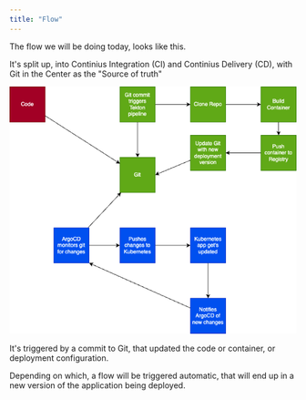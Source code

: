 ```yaml
---
title: "Flow"
---
```


The flow we will be doing today, looks like this.

It's split up, into Continius Integration (CI) and Continius Delivery (CD), with Git in the Center as the "Source of truth"

![Flow](flow.png)

It's triggered by a commit to Git, that updated the code or container, or deployment configuration.

Depending on which, a flow will be triggered automatic, that will end up in a new version of the application being deployed.